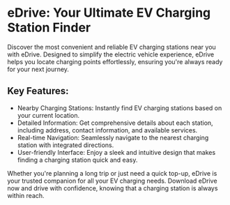 # eDrive: Your Ultimate EV Charging Station Finder

Discover the most convenient and reliable EV charging stations near you with eDrive. Designed to simplify the electric vehicle experience, eDrive helps you locate charging points effortlessly, ensuring you're always ready for your next journey.

## Key Features:

- Nearby Charging Stations: Instantly find EV charging stations based on your current location.
- Detailed Information: Get comprehensive details about each station, including address, contact information, and available services.
- Real-time Navigation: Seamlessly navigate to the nearest charging station with integrated directions.
- User-friendly Interface: Enjoy a sleek and intuitive design that makes finding a charging station quick and easy.

Whether you're planning a long trip or just need a quick top-up, eDrive is your trusted companion for all your EV charging needs. Download eDrive now and drive with confidence, knowing that a charging station is always within reach.
